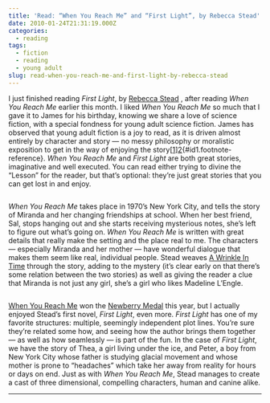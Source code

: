 ```yaml
---
title: 'Read: “When You Reach Me” and “First Light”, by Rebecca Stead'
date: 2010-01-24T21:31:19.000Z
categories:
  - reading
tags:
  - fiction
  - reading
  - young adult
slug: read-when-you-reach-me-and-first-light-by-rebecca-stead
---
```

I just finished reading _First Light_, by [Rebecca Stead][1] , after reading _When You Reach Me_ earlier this month. I liked _When You Reach Me_ so much that I gave it to James for his birthday, knowing we share a love of science fiction, with a special fondness for young adult science fiction. James has observed that young adult fiction is a joy to read, as it is driven almost entirely by character and story — no messy philosophy or moralistic exposition to get in the way of enjoying the story[[1]][2]{#id1.footnote-reference}. _When You Reach Me_ and _First Light_ are both great stories, imaginative and well executed. You can read either trying to divine the “Lesson” for the reader, but that’s optional: they’re just great stories that you can get lost in and enjoy.

<div class="figure align-center">
  <img alt="" src="/media/2010/01/51Z3wLFAD-L._SL160_.jpg" />
</div>

_When You Reach Me_ takes place in 1970’s New York City, and tells the story of Miranda and her changing friendships at school. When her best friend, Sal, stops hanging out and she starts receiving mysterious notes, she’s left to figure out what’s going on. _When You Reach Me_ is written with great details that really make the setting and the place real to me. The characters — especially Miranda and her mother — have wonderful dialogue that makes them seem like real, individual people. Stead weaves [A Wrinkle In Time][3]  through the story, adding to the mystery (it’s clear early on that there’s some relation between the two stories) as well as giving the reader a clue that Miranda is not just any girl, she’s a girl who likes Madeline L’Engle.

<div class="figure align-center">
  <img alt="" src="/media/2010/01/51LjQVfq-hL._SL160_.jpg" />
</div>

[When You Reach Me][4]  won the [Newberry Medal][5]  this year, but I actually enjoyed Stead’s first novel, _First Light_, even more. _First Light_ has one of my favorite structures: multiple, seemingly independent plot lines. You’re sure they’re related some how, and seeing how the author brings them together — as well as how seamlessly — is part of the fun. In the case of _First Light_, we have the story of Thea, a girl living under the ice, and Peter, a boy from New York City whose father is studying glacial movement and whose mother is prone to “headaches” which take her away from reality for hours or days on end. Just as with _When You Reach Me_, Stead manages to create a cast of three dimensional, compelling characters, human and canine alike.

---



 [1]: http://en.wikipedia.org/wiki/Rebecca_Stead
 [2]: #id2
 [3]: http://en.wikipedia.org/wiki/A_Wrinkle_in_Time
 [4]: http://en.wikipedia.org/wiki/When_You_Reach_Me
 [5]: http://en.wikipedia.org/wiki/Newbery_Medal
